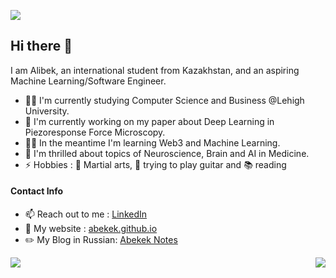 ![](https://komarev.com/ghpvc/?username=abekek)

## Hi there 👋

I am Alibek, an international student from Kazakhstan, and an aspiring Machine Learning/Software Engineer.

- 👨‍🎓 I'm currently studying Computer Science and Business @Lehigh University.
- 🔬 I'm currently working on my paper about Deep Learning in Piezoresponse Force Microscopy.
- 🧑‍💻 In the meantime I'm learning Web3 and Machine Learning.
- 🧠 I'm thrilled about topics of Neuroscience, Brain and AI in Medicine.
- ⚡ Hobbies : 🥋 Martial arts, 🎸 trying to play guitar and 📚 reading

#### Contact Info
- 📫 Reach out to me : [LinkedIn](https://www.linkedin.com/in/abekek/)
- 🚀 My website : [abekek.github.io](https://abekek.github.io/)
- ✏️ My Blog in Russian: [Abekek Notes](https://t.me/abekek_notes)

<a href="https://github.com/abekek/">
  <img align="left" src="https://github-readme-stats.vercel.app/api?username=abekek&count_private=true&show_icons=true&theme=tokyonight&include_all_commits=true" />
</a>

<a href="https://github.com/abekek/">
  <img align="right" src="https://github-readme-stats.vercel.app/api/top-langs/?username=abekek&layout=compact" />
</a>
